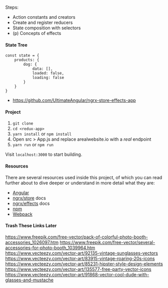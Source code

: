 Steps:
+ Action constants and creators 
+ Create and register reducers
+ State composition with selectors 
+ (p) Concepts of effects

#### State Tree
```
const state = {
	products: {
		dog: {
			data: [],
			loaded: false,
			loading: false
		}
	}
}
```

+ https://github.com/UltimateAngular/ngrx-store-effects-app


#### Project

1. `git clone `
1. `cd <redux-app>` 
1. `yarn install` or `npm install`
1. Open src > App.js and replace arealwebsite.io with a _real_ endpoint
1. `yarn run` or `npm run`

Visit `localhost:3000` to start building.

#### Resources

There are several resources used inside this project, of which you can read
further about to dive deeper or understand in more detail what they are:

* [Angular](https://angular.io)
* [ngrx/store](https://github.com/ngrx/platform/blob/master/docs/store/README.md)
  docs
* [ngrx/effects](https://github.com/ngrx/platform/blob/master/docs/effects/README.md)
  docs
* [npm](https://www.npmjs.com/)
* [Webpack](https://webpack.js.org/)

#### Trash These Links Later

https://www.freepik.com/free-vector/pack-of-colorful-photo-booth-accessories_1026097.htm
https://www.freepik.com/free-vector/several-accessories-for-photo-booth_1039964.htm
https://www.vecteezy.com/vector-art/92135-vintage-sunglasses-vectors
https://www.vecteezy.com/vector-art/83915-vintage-roaring-20s-icons
https://www.vecteezy.com/vector-art/85231-hipster-style-design-elements
https://www.vecteezy.com/vector-art/135577-free-party-vector-icons
https://www.vecteezy.com/vector-art/91868-vector-cool-dude-with-glasses-and-mustache

